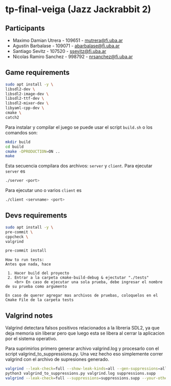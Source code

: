 # tp-final-veiga (Jazz Jackrabbit 2)

## Participants

- Maximo Damian Utrera - 109651 - <mutrera@fi.uba.ar>
- Agustín Barbalase - 109071 - <abarbalase@fi.uba.ar>
- Santiago Sevitz - 107520 - <ssevitz@fi.uba.ar>
- Nicolas Ramiro Sanchez - 998792 - <nrsanchez@fi.uba.ar>

## Game requirements

```bash
sudo apt install -y \
libsdl2-dev \
libsdl2-image-dev \
libsdl2-ttf-dev \
libsdl2-mixer-dev \
libyaml-cpp-dev \
cmake \
catch2
```

Para instalar y compilar el juego se puede usar el script `build.sh` o los comandos son:

```bash
mkdir build
cd build
cmake -DPRODUCTION=ON ..
make
```

Esta secuencia compilara dos archivos: `server` y `client`. Para ejecutar `server` es

```bash
./server <port>
```

Para ejecutar uno o varios `client` es

```bash
./client <servname> <port>
```

## Devs requirements

```bash
sudo apt install -y \
pre-commit \
cppcheck \
valgrind

pre-commit install
```

```
How to run tests:
Antes que nada, hace

 1. Hacer build del proyecto
 2. Entrar a la carpeta cmake-build-debug & ejectutar "./tests" 
    <br> En caso de ejecutar una sola prueba, debe ingresar el nombre de su prueba como argumento

En caso de querer agregar mas archivos de pruebas, coloquelos en el Cmake File de la carpeta tests
```

## Valgrind notes

Valgrind detectara falsos positivos relacionados a la libreria SDL2, ya que deja memoria sin liberar
pero que luego esta se libera al cerrar la aplicacion por el sistema operativo.

Para suprimirlos primero generar archivo valgrind.log y procesarlo con el script valgrind_to_suppressions.py. Una
vez hecho eso simplemente correr valgrind con el archivo de supresiones generado.
```bash
valgrind --leak-check=full --show-leak-kinds=all --gen-suppressions=all --log-file=valgrind.log ./program
python3 valgrind_to_suppressions.py valgrind.log suppressions.supp
valgrind --leak-check=full --suppressions=suppressions.supp --your-other-flags ./program
```
